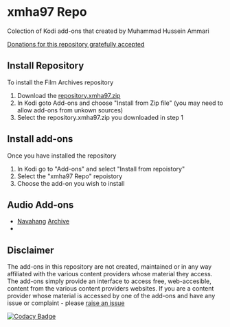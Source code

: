 # xmha97 Repo

Colection of Kodi add-ons that created by Muhammad Hussein Ammari

[Donations for this repository gratefully accepted](https://www.paypal.me/xmha97)

## Install Repository

To install the Film Archives repository 

1.  Download the [repository.xmha97.zip](https://github.com/xmha97/kodi-repo-plugins/blob/master/repository.xmha97/repository.xmha97-1.1.zip?raw=true)
2.  In Kodi goto Add-ons and choose "Install from Zip file" (you may need to allow add-ons from unkown sources)
3.  Select the repository.xmha97.zip you downloaded in step 1

## Install add-ons

Once you have installed the repository

1.  In Kodi go to "Add-ons" and select "Install from repoistory"
2.  Select the "xmha97 Repo" repoistory
3.  Choose the add-on you wish to install

## Audio Add-ons

*   [Navahang](https://github.com/xmha97/kodi-repo-plugins/tree/master/plugin.audio.navahang) [Archive](http://mirrors.kodi.tv/addons/leia/plugin.audio.navahang/)
*   

## Disclaimer

The add-ons in this repository are not created, maintained or in any way affiliated with the various content providers whose material they access. The add-ons simply provide an interface to access free, web-accesible, content from the various content providers websites.
If you are a content provider whose material is accessed by one of the add-ons and have any issue or complaint - please [raise an issue](https://github.com/xmha97/kodi-repo-plugins/issues/new?labels=DMCA)

[![Codacy Badge](https://api.codacy.com/project/badge/Grade/2e4718a1470c408e842148e253477fc3)](https://www.codacy.com/app/xmha97/kodi-repo-plugins?utm_source=github.com&amp;utm_medium=referral&amp;utm_content=FraserChapman/repository.film.archives&amp;utm_campaign=Badge_Grade)
